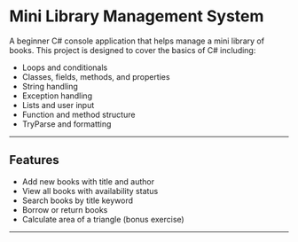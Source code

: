 # Mini Library Management System

A beginner C# console application that helps manage a mini library of books. This project is designed to cover the basics of C# including:

- Loops and conditionals
- Classes, fields, methods, and properties
- String handling
- Exception handling
- Lists and user input
- Function and method structure
- TryParse and formatting

---

## Features

-  Add new books with title and author
-  View all books with availability status
-  Search books by title keyword
-  Borrow or return books
-  Calculate area of a triangle (bonus exercise)

---


